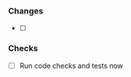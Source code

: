 <!-- Brief summary of the PR and its purpose -->

### Changes
- [ ]

### Checks
- [ ] Run code checks and tests now
